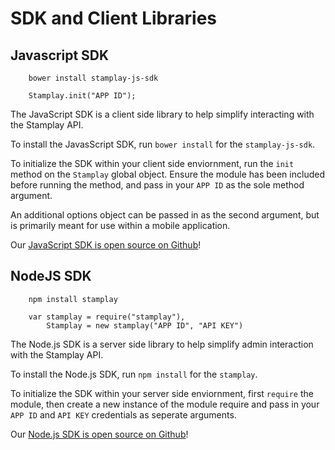# SDK and Client Libraries
## Javascript SDK

```shell-always
	bower install stamplay-js-sdk
```

```javascript-always
	Stamplay.init("APP ID");
```

The JavaScript SDK is a client side library to help simplify interacting with the Stamplay API.

To install the JavasScript SDK, run `bower install` for the `stamplay-js-sdk`.

To initialize the SDK within your client side enviornment, run the `init` method on the `Stamplay` global object. Ensure the module has been included before running the method, and pass in your `APP ID` as the sole method argument.

An additional options object can be passed in as the second argument, but is primarily meant for use within a mobile application.

Our [JavaScript SDK is open source on Github](https://github.com/Stamplay/stamplay-js-sdk)!

## NodeJS SDK

```shell-always
	npm install stamplay
```

```javascript-always
	var stamplay = require("stamplay"),
		Stamplay = new stamplay("APP ID", "API KEY")

```

The Node.js SDK is a server side library to help simplify admin interaction with the Stamplay API.

To install the Node.js SDK, run `npm install` for the `stamplay`.

To initialize the SDK within your server side enviornment, first `require` the module, then create a new instance of the module require and pass in your `APP ID` and `API KEY` credentials as seperate arguments.

Our [Node.js SDK is open source on Github](https://github.com/Stamplay/stamplay-nodejs-sdk)!

